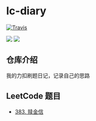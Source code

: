 # lc-diary

[![Travis](https://img.shields.io/badge/language-Python-red.svg)]()

[![](https://img.shields.io/badge/LeetCode-力扣-blueviolet)](#https://leetcode-cn.com/u/qwer2077/)
[![](https://img.shields.io/badge/bilibili-哔哩哔哩-ff69b4)](https://space.bilibili.com/40161148)

## 仓库介绍
我的力扣刷题日记，记录自己的思路

## LeetCode 题目
- [383. 赎金信](./problems/383_Ransom_note/README.md)
